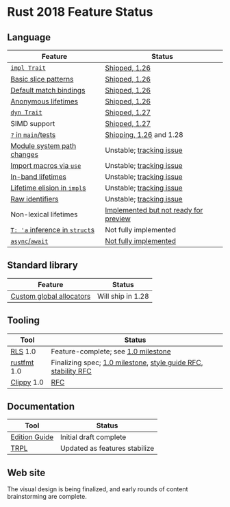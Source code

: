 # Rust 2018 Feature Status

## Language

| **Feature** | **Status** |
| ----------- | ---------- |
| [`impl Trait`](https://rust-lang-nursery.github.io/edition-guide/2018/transitioning/traits/impl-trait.html) | [Shipped, 1.26](https://blog.rust-lang.org/2018/05/10/Rust-1.26.html) |
| [Basic slice patterns](https://rust-lang-nursery.github.io/edition-guide/2018/transitioning/slice-patterns.html) | [Shipped, 1.26](https://blog.rust-lang.org/2018/05/10/Rust-1.26.html) |
| [Default match bindings](https://rust-lang-nursery.github.io/edition-guide/2018/transitioning/ownership-and-lifetimes/default-match-bindings.html) | [Shipped, 1.26](https://blog.rust-lang.org/2018/05/10/Rust-1.26.html) |
| [Anonymous lifetimes](https://rust-lang-nursery.github.io/edition-guide/2018/transitioning/ownership-and-lifetimes/anonymous-lifetime.html)| [Shipped, 1.26](https://github.com/rust-lang/rust/blob/master/RELEASES.md#version-1260-2018-05-10) |
| [`dyn Trait`](https://rust-lang-nursery.github.io/edition-guide/2018/transitioning/traits/dyn-trait.html)| [Shipped, 1.27](https://blog.rust-lang.org/2018/06/21/Rust-1.27.html) |
| SIMD support | [Shipped, 1.27](https://blog.rust-lang.org/2018/06/21/Rust-1.27.html) |
| [`?` in `main`/tests](https://rust-lang-nursery.github.io/edition-guide/2018/transitioning/errors/question-mark.html)| [Shipping, 1.26](https://blog.rust-lang.org/2018/05/10/Rust-1.26.html) and 1.28 |
| [Module system path changes](https://rust-lang-nursery.github.io/edition-guide/2018/transitioning/modules/path-clarity.html) | Unstable; [tracking issue](https://github.com/rust-lang/rust/issues/44660)|
| [Import macros via `use`](https://rust-lang-nursery.github.io/edition-guide/2018/transitioning/modules/macros.html)| Unstable; [tracking issue](https://github.com/rust-lang/rust/issues/35896)|
| [In-band lifetimes](https://rust-lang-nursery.github.io/edition-guide/2018/transitioning/ownership-and-lifetimes/in-band-lifetimes.html) | Unstable; [tracking issue](https://github.com/rust-lang/rust/issues/44524)|
| [Lifetime elision in `impl`s](https://rust-lang-nursery.github.io/edition-guide/2018/transitioning/ownership-and-lifetimes/lifetime-elision-in-impl.html)| Unstable; [tracking issue](https://github.com/rust-lang/rust/issues/44524)|
| [Raw identifiers](https://rust-lang-nursery.github.io/edition-guide/2018/transitioning/raw-identifiers.html) | Unstable; [tracking issue](https://github.com/rust-lang/rust/issues/48589)|
| Non-lexical lifetimes| [Implemented but not ready for preview](http://smallcultfollowing.com/babysteps/blog/2018/06/15/mir-based-borrow-check-nll-status-update/)|
| [`T: 'a` inference in `struct`s](https://rust-lang-nursery.github.io/edition-guide/2018/transitioning/ownership-and-lifetimes/struct-inference.html) | Not fully implemented |
| [`async`/`await`](https://rust-lang-nursery.github.io/edition-guide/2018/transitioning/concurrency/async-await.html) | [Not fully implemented](https://github.com/rust-lang/rust/issues/50547) |

## Standard library

| **Feature** | **Status** |
| ----------- | ---------- |
| [Custom global allocators](https://github.com/rust-lang/rust/issues/49668) | Will ship in 1.28 |

## Tooling

| **Tool** | **Status** |
| ----------- | ---------- |
| [RLS](https://github.com/rust-lang-nursery/rls) 1.0 | Feature-complete; see [1.0 milestone](https://github.com/rust-lang-nursery/rls/milestone/7) |
| [rustfmt](https://github.com/rust-lang-nursery/rustfmt) 1.0 | Finalizing spec; [1.0 milestone](https://github.com/rust-lang-nursery/rustfmt/milestone/2), [style guide RFC](https://github.com/rust-lang/rfcs/pull/2436), [stability RFC](https://github.com/rust-lang/rfcs/pull/2437) |
| [Clippy](https://github.com/rust-lang-nursery/rust-clippy) 1.0 | [RFC](https://github.com/rust-lang/rfcs/pull/2476) |

## Documentation

| **Tool** | **Status** |
| ----------- | ---------- |
| [Edition Guide](https://rust-lang-nursery.github.io/edition-guide/) | Initial draft complete |
| [TRPL](https://github.com/rust-lang/book/) | Updated as features stabilize |

## Web site

The visual design is being finalized, and early rounds of content brainstorming are complete.
